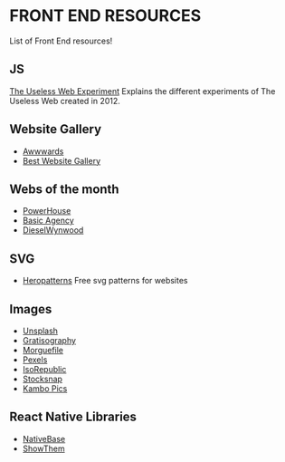 # FRONT END RESOURCES

List of Front End resources!


## JS 

[The Useless Web Experiment](http://tholman.com/) 
Explains the different experiments of The Useless Web created in 2012.

## Website Gallery

- [Awwwards](https://www.awwwards.com/)
- [Best Website Gallery](https://bestwebsite.gallery/)


## Webs of the month

- [PowerHouse](https://www.powerhouse-company.com/)
- [Basic Agency](https://basicagency.com/)
- [DieselWynwood](https://dieselwynwood.miami/)

## SVG 
- [Heropatterns](http://www.heropatterns.com/)
Free svg patterns for websites

## Images

- [Unsplash](https://unsplash.com/)
- [Gratisography](https://gratisography.com/)
- [Morguefile](https://morguefile.com/)
- [Pexels](https://www.pexels.com/)
- [IsoRepublic](https://isorepublic.com/)
- [Stocksnap](https://stocksnap.io/)
- [Kambo Pics](https://kaboompics.com/#)

## React Native Libraries

- [NativeBase](https://docs.nativebase.io/)
- [ShowThem](https://shoutem.github.io/)
